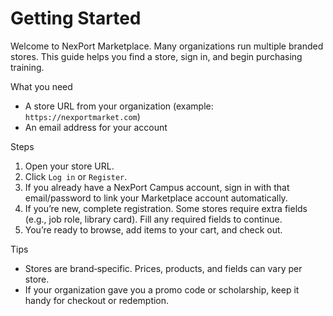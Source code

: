 # Getting Started

Welcome to NexPort Marketplace. Many organizations run multiple branded stores. This guide helps you find a store, sign in, and begin purchasing training.

What you need
- A store URL from your organization (example: `https://nexportmarket.com`)
- An email address for your account

Steps
1) Open your store URL.
2) Click `Log in` or `Register`.
3) If you already have a NexPort Campus account, sign in with that email/password to link your Marketplace account automatically.
4) If you’re new, complete registration. Some stores require extra fields (e.g., job role, library card). Fill any required fields to continue.
5) You’re ready to browse, add items to your cart, and check out.

Tips
- Stores are brand‑specific. Prices, products, and fields can vary per store.
- If your organization gave you a promo code or scholarship, keep it handy for checkout or redemption.

